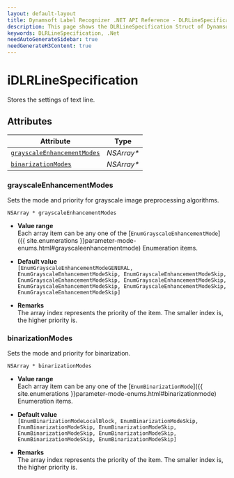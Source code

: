 ```yaml
---
layout: default-layout
title: Dynamsoft Label Recognizer .NET API Reference - DLRLineSpecification Struct
description: This page shows the DLRLineSpecification Struct of Dynamsoft Label Recognizer for .NET SDK.
keywords: DLRLineSpecification, .Net
needAutoGenerateSidebar: true
needGenerateH3Content: true
---
```



# iDLRLineSpecification
Stores the settings of text line.

## Attributes
  
| Attribute | Type |
|---------- | ---- |
| [`grayscaleEnhancementModes`](#grayscaleenhancementmodes) | *NSArray\** | 
| [`binarizationModes`](#binarizationmodes) | *NSArray\** |

### grayscaleEnhancementModes
Sets the mode and priority for grayscale image preprocessing algorithms.

```objc
NSArray * grayscaleEnhancementModes
```

- **Value range**  
   Each array item can be any one of the [`EnumGrayscaleEnhancementMode`]({{ site.enumerations }}parameter-mode-enums.html#grayscaleenhancementmode) Enumeration items.  
     
- **Default value**  
   `[EnumGrayscaleEnhancementModeGENERAL, EnumGrayscaleEnhancementModeSkip, EnumGrayscaleEnhancementModeSkip, EnumGrayscaleEnhancementModeSkip, EnumGrayscaleEnhancementModeSkip, EnumGrayscaleEnhancementModeSkip, EnumGrayscaleEnhancementModeSkip, EnumGrayscaleEnhancementModeSkip]`  
     
- **Remarks**  
   The array index represents the priority of the item. The smaller index is, the higher priority is.


### binarizationModes
Sets the mode and priority for binarization.

```objc
NSArray * binarizationModes
```

- **Value range**   
    Each array item can be any one of the [`EnumBinarizationMode`]({{ site.enumerations }}parameter-mode-enums.html#binarizationmode) Enumeration items.
      
- **Default value**   
    `[EnumBinarizationModeLocalBlock, EnumBinarizationModeSkip, EnumBinarizationModeSkip, EnumBinarizationModeSkip, EnumBinarizationModeSkip, EnumBinarizationModeSkip, EnumBinarizationModeSkip, EnumBinarizationModeSkip]`
    
- **Remarks**   
    The array index represents the priority of the item. The smaller index is, the higher priority is.